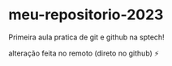 # meu-repositorio-2023
Primeira aula pratica de git e github na sptech!

alteração feita no remoto (direto no github) ⚡
